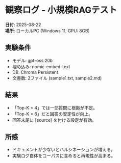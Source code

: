# 観察ログ - 小規模RAGテスト
**日付**: 2025-08-22  
**場所**: ローカルPC (Windows 11, GPU: 8GB)

## 実験条件
- モデル: gpt-oss:20b
- 埋め込み: nomic-embed-text
- DB: Chroma Persistent
- 文書数: 2ファイル (sample1.txt, sample2.md)

## 結果
- 「Top-K = 4」では一部質問に根拠が不足。
- 「Top-K = 6」だと回答の安定性が向上。
- 回答末尾に [source] を付ける設定が有効。

## 所感
- ドキュメントが少ないとハルシネーションが増える。
- 実験ログ自体をコーパスに含めると再現性が高まる。
